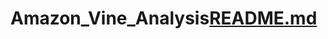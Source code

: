 # Amazon_Vine_Analysis[README.md](https://github.com/callistusikeata/Amazon_Vine_Analysis/files/6990091/README.md)
